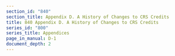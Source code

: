 ```yaml
---
section_id: "840"
section_title: Appendix D. A History of Changes to CRS Credits
title: 840 Appendix D. A History of Changes to CRS Credits
series_id: "800"
series_title: Appendices
page_in_manual: D-1
document_depth: 2
---
```

